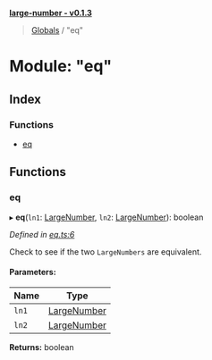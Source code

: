 **[large-number - v0.1.3](../README.md)**

> [Globals](../globals.md) / "eq"

# Module: "eq"

## Index

### Functions

* [eq](_eq_.md#eq)

## Functions

### eq

▸ **eq**(`ln1`: [LargeNumber](../interfaces/_types_.largenumber.md), `ln2`: [LargeNumber](../interfaces/_types_.largenumber.md)): boolean

*Defined in [eq.ts:6](https://github.com/zimmed/large-number/blob/1a6f6b7/src/eq.ts#L6)*

Check to see if the two `LargeNumbers` are equivalent.

#### Parameters:

Name | Type |
------ | ------ |
`ln1` | [LargeNumber](../interfaces/_types_.largenumber.md) |
`ln2` | [LargeNumber](../interfaces/_types_.largenumber.md) |

**Returns:** boolean
